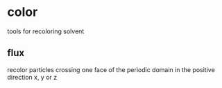 # color

tools for recoloring solvent

## flux

recolor particles crossing one face of the periodic domain in the
positive direction x, y or z
